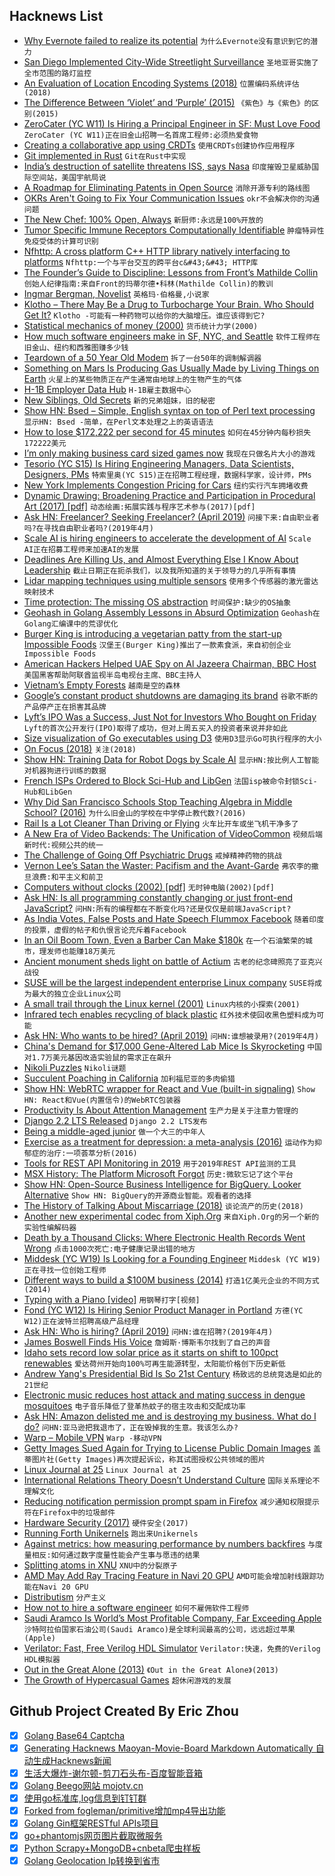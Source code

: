 ## Hacknews List


- [Why Evernote failed to realize its potential](https://usefyi.com/evernote-history)  `为什么Evernote没有意识到它的潜力`
- [San Diego Implemented City-Wide Streetlight Surveillance](https://massprivatei.blogspot.com/2019/03/san-diego-has-been-turned-into-massive.html)  `圣地亚哥实施了全市范围的路灯监控`
- [An Evaluation of Location Encoding Systems (2018)](https://github.com/google/open-location-code/wiki/Evaluation-of-Location-Encoding-Systems)  `位置编码系统评估(2018)`
- [The Difference Between ‘Violet’ and ‘Purple’ (2015)](https://jakubmarian.com/difference-between-violet-and-purple/)  `《紫色》与《紫色》的区别(2015)`
- [ZeroCater (YC W11) Is Hiring a Principal Engineer in SF: Must Love Food](https://zerocater.com/about/careers/?gh_jid=1564864)  `ZeroCater (YC W11)正在旧金山招聘一名首席工程师:必须热爱食物`
- [Creating a collaborative app using CRDTs](https://medium.com/@pierrehedkvist/creating-a-collaborative-app-using-crdts-5013349f4682)  `使用CRDTs创建协作应用程序`
- [Git implemented in Rust](https://github.com/chrisdickinson/git-rs)  `Git在Rust中实现`
- [India’s destruction of satellite threatens ISS, says Nasa](https://www.theguardian.com/science/2019/apr/02/a-terrible-thing-nasa-condemns-indias-destruction-of-satellite-and-resulting-space-junk)  `印度摧毁卫星威胁国际空间站，美国宇航局说`
- [A Roadmap for Eliminating Patents in Open Source](https://blog.hansenpartnership.com/a-roadmap-for-eliminating-patents-in-open-source/)  `消除开源专利的路线图`
- [OKRs Aren&#39;t Going to Fix Your Communication Issues](http://www.craigkerstiens.com/2019/03/29/okrs-arent-going-to-fix-your-communication/)  `okr不会解决你的沟通问题`
- [The New Chef: 100% Open, Always](https://blog.chef.io/2019/04/02/chef-software-announces-the-enterprise-automation-stack/)  `新厨师:永远是100%开放的`
- [Tumor Specific Immune Receptors Computationally Identifiable](http://cancerres.aacrjournals.org/content/79/7/1671.short?rss=1)  `肿瘤特异性免疫受体的计算可识别`
- [Nfhttp: A cross platform C&#43;&#43; HTTP library natively interfacing to platforms](https://github.com/spotify/NFHTTP)  `Nfhttp:一个与平台交互的跨平台c&#43;&#43; HTTP库`
- [The Founder’s Guide to Discipline: Lessons from Front’s Mathilde Collin](https://firstround.com/review/the-founders-guide-to-discipline-lessons-from-fronts-mathilde-collin)  `创始人纪律指南:来自Front的玛蒂尔德•科林(Mathilde Collin)的教训`
- [Ingmar Bergman, Novelist](https://www.nybooks.com/articles/2019/04/18/ingmar-bergman-novelist/)  `英格玛·伯格曼,小说家`
- [Klotho – There May Be a Drug to Turbocharge Your Brain. Who Should Get It?](https://www.nytimes.com/2019/04/02/health/klotho-brain-enhancement-dementia-alzheimers.html)  `Klotho -可能有一种药物可以给你的大脑增压。谁应该得到它?`
- [Statistical mechanics of money (2000)](https://arxiv.org/abs/cond-mat/0001432)  `货币统计力学(2000)`
- [How much software engineers make in SF, NYC, and Seattle](https://triplebyte.com/software-engineer-salary)  `软件工程师在旧金山、纽约和西雅图赚多少钱`
- [Teardown of a 50 Year Old Modem](https://hackaday.com/2019/03/29/teardown-of-a-50-year-old-modem/)  `拆了一台50年的调制解调器`
- [Something on Mars Is Producing Gas Usually Made by Living Things on Earth](https://www.nytimes.com/2019/04/01/science/mars-methane-gas.html)  `火星上的某些物质正在产生通常由地球上的生物产生的气体`
- [H-1B Employer Data Hub](https://www.uscis.gov/h-1b-data-hub)  `H-1B雇主数据中心`
- [New Siblings, Old Secrets](https://www.sfchronicle.com/bayarea/article/New-siblings-old-secrets-DNA-links-4-strangers-13724844.php)  `新的兄弟姐妹，旧的秘密`
- [Show HN: Bsed – Simple, English syntax on top of Perl text processing](https://github.com/andrewbihl/bsed)  `显示HN: Bsed -简单，在Perl文本处理之上的英语语法`
- [How to lose $172,222 per second for 45 minutes](https://sweetness.hmmz.org/2013-10-22-how-to-lose-172222-a-second-for-45-minutes.html)  `如何在45分钟内每秒损失172222美元`
- [I’m only making business card sized games now](http://frankforce.com/?p=5826)  `我现在只做名片大小的游戏`
- [Tesorio (YC S15) Is Hiring Engineering Managers, Data Scientists, Designers, PMs](https://www.tesorio.com/careers/)  `特索里奥(YC S15)正在招聘工程经理，数据科学家，设计师，PMs`
- [New York Implements Congestion Pricing for Cars](https://www.nytimes.com/2019/04/01/nyregion/new-york-congestion-pricing.html)  `纽约实行汽车拥堵收费`
- [Dynamic Drawing: Broadening Practice and Participation in Procedural Art (2017) [pdf]](https://web.media.mit.edu/~jacobsj/resources/jjacobs_dissertation_final_optimized.pdf)  `动态绘画:拓展实践与程序艺术参与(2017)[pdf]`
- [Ask HN: Freelancer? Seeking Freelancer? (April 2019)](item?id=19543939)  `问接下来:自由职业者吗?在寻找自由职业者吗?(2019年4月)`
- [Scale AI is hiring engineers to accelerate the development of AI](https://scale.ai/about#jobs)  `Scale AI正在招募工程师来加速AI的发展`
- [Deadlines Are Killing Us, and Almost Everything Else I Know About Leadership](https://medium.com/@duncanr/deadlines-are-killing-us-and-almost-everything-else-i-know-about-leadership-7032a5fb12ac)  `截止日期正在扼杀我们，以及我所知道的关于领导力的几乎所有事情`
- [Lidar mapping techniques using multiple sensors](https://www.ouster.io/blog-posts/2019/3/29/lidar-mapping-with-ouster-3d-sensors)  `使用多个传感器的激光雷达映射技术`
- [Time protection: The missing OS abstraction](https://ts.data61.csiro.au/publications/csiroabstracts/Ge_YCH_19.abstract.pml)  `时间保护:缺少的OS抽象`
- [Geohash in Golang Assembly Lessons in Absurd Optimization](https://mmcloughlin.com/posts/geohash-assembly)  `Geohash在Golang汇编课中的荒谬优化`
- [Burger King is introducing a vegetarian patty from the start-up Impossible Foods](https://www.nytimes.com/2019/04/01/technology/burger-king-impossible-whopper.html)  `汉堡王(Burger King)推出了一款素食派，来自初创企业Impossible Foods`
- [American Hackers Helped UAE Spy on Al Jazeera Chairman, BBC Host](https://www.reuters.com/investigates/special-report/usa-raven-media/)  `美国黑客帮助阿联酋监视半岛电视台主席、BBC主持人`
- [Vietnam’s Empty Forests](https://www.nytimes.com/2019/04/01/travel/vietnam-wildlife-species-ecotravel-tourism.html)  `越南是空的森林`
- [Google’s constant product shutdowns are damaging its brand](https://arstechnica.com/gadgets/2019/04/googles-constant-product-shutdowns-are-damaging-its-brand/)  `谷歌不断的产品停产正在损害其品牌`
- [Lyft’s IPO Was a Success, Just Not for Investors Who Bought on Friday](https://www.nytimes.com/2019/03/29/business/dealbook/lyft-ipo-stock-price.html)  `Lyft的首次公开发行(IPO)取得了成功，但对上周五买入的投资者来说并非如此`
- [Size visualization of Go executables using D3](https://science.raphael.poss.name/go-executable-size-visualization-with-d3.html)  `使用D3显示Go可执行程序的大小`
- [On Focus (2018)](https://dennisdel.com/blog/on-focus/)  `关注(2018)`
- [Show HN: Training Data for Robot Dogs by Scale AI](https://scale.ai/autonomous-canines)  `显示HN:按比例人工智能对机器狗进行训练的数据`
- [French ISPs Ordered to Block Sci-Hub and LibGen](https://torrentfreak.com/court-orders-french-isps-to-block-sci-hub-and-libgen-190331/)  `法国isp被命令封锁Sci-Hub和LibGen`
- [Why Did San Francisco Schools Stop Teaching Algebra in Middle School? (2016)](https://priceonomics.com/why-did-san-francisco-schools-stop-teaching/)  `为什么旧金山的学校在中学停止教代数?(2016)`
- [Rail Is a Lot Cleaner Than Driving or Flying](https://www.citylab.com/transportation/2019/04/rail-transportation-carbon-emissions-green-new-deal/586240/)  `火车比开车或坐飞机干净多了`
- [A New Era of Video Backends: The Unification of VideoCommon](https://dolphin-emu.org/blog/2019/04/01/the-new-era-of-video-backends/)  `视频后端新时代:视频公共的统一`
- [The Challenge of Going Off Psychiatric Drugs](https://www.newyorker.com/magazine/2019/04/08/the-challenge-of-going-off-psychiatric-drugs/)  `戒掉精神药物的挑战`
- [Vernon Lee’s Satan the Waster: Pacifism and the Avant-Garde](https://publicdomainreview.org/2019/03/20/vernon-lees-satan-the-waster/)  `弗农李的撒旦浪费:和平主义和前卫`
- [Computers without clocks (2002) [pdf]](http://www.cs.virginia.edu/~robins/Computing_Without_Clocks.pdf)  `无时钟电脑(2002)[pdf]`
- [Ask HN: Is all programming constantly changing or just front-end JavaScript?](item?id=19544920)  `问HN:所有的编程都在不断变化吗?还是仅仅是前端JavaScript?`
- [As India Votes, False Posts and Hate Speech Flummox Facebook](https://www.nytimes.com/2019/04/01/technology/india-elections-facebook.html)  `随着印度的投票，虚假的帖子和仇恨言论充斥着Facebook`
- [In an Oil Boom Town, Even a Barber Can Make $180k](https://www.wsj.com/articles/in-this-oil-boom-town-even-a-barber-can-make-180-000-11551436210)  `在一个石油繁荣的城市，理发师也能赚18万美元`
- [Ancient monument sheds light on battle of Actium](https://www.independent.co.uk/news/science/archaeology/roman-empire-cleopatra-octavian-ceasar-egypt-battle-sea-nicopolis-history-archaeology-a8843886.html)  `古老的纪念碑照亮了亚克兴战役`
- [SUSE will be the largest independent enterprise Linux company](https://www.zdnet.com/article/the-new-suse/)  `SUSE将成为最大的独立企业Linux公司`
- [A small trail through the Linux kernel (2001)](https://www.win.tue.nl/~aeb/linux/vfs/trail.html)  `Linux内核的小探索(2001)`
- [Infrared tech enables recycling of black plastic](https://yle.fi/uutiset/osasto/news/finnish_tech_enables_recycling_of_black_plastic/10716818)  `红外技术使回收黑色塑料成为可能`
- [Ask HN: Who wants to be hired? (April 2019)](item?id=19543938)  `问HN:谁想被录用?(2019年4月)`
- [China&#39;s Demand for $17,000 Gene-Altered Lab Mice Is Skyrocketing](https://www.bloomberg.com/news/articles/2019-04-01/china-s-demand-for-17-000-gene-altered-lab-mice-is-skyrocketing)  `中国对1.7万美元基因改造实验鼠的需求正在飙升`
- [Nikoli Puzzles](http://nikoli.co.jp/en/puzzles/)  `Nikoli谜题`
- [Succulent Poaching in California](https://www.sfgate.com/science/article/poaching-dudleya-succulent-norcal-plants-china-13704017.php)  `加利福尼亚的多肉偷猎`
- [Show HN: WebRTC wrapper for React and Vue (built-in signaling)](https://npmjs.com/package/neat-rtc)  `Show HN: React和Vue(内置信令)的WebRTC包装器`
- [Productivity Is About Attention Management](https://www.nytimes.com/2019/03/28/smarter-living/productivity-isnt-about-time-management-its-about-attention-management.html)  `生产力是关于注意力管理的`
- [Django 2.2 LTS Released](https://www.djangoproject.com/weblog/2019/apr/01/django-22-released/)  `Django 2.2 LTS发布`
- [Being a middle-aged junior](https://medium.com/@forsman.tomas/being-a-middle-aged-junior-ca7d643d9356)  `做一个大三的中年人`
- [Exercise as a treatment for depression: a meta-analysis (2016)](https://www.ncbi.nlm.nih.gov/m/pubmed/26978184/)  `运动作为抑郁症的治疗:一项荟萃分析(2016)`
- [Tools for REST API Monitoring in 2019](https://slao.io/blog/posts/tools-for-monitoring/)  `用于2019年REST API监测的工具`
- [MSX History: The Platform Microsoft Forgot](https://tedium.co/2019/01/29/microsoft-msx-history/)  `历史:微软忘记了这个平台`
- [Show HN: Open-Source Business Intelligence for BigQuery. Looker Alternative](https://mprove.io)  `Show HN: BigQuery的开源商业智能。观看者的选择`
- [The History of Talking About Miscarriage (2018)](https://www.thecut.com/2018/04/the-history-of-talking-about-miscarriage.html)  `谈论流产的历史(2018)`
- [Another new experimental codec from Xiph.Org](https://xiphmont.dreamwidth.org/95505.html)  `来自Xiph.Org的另一个新的实验性编解码器`
- [Death by a Thousand Clicks: Where Electronic Health Records Went Wrong](http://fortune.com/longform/medical-records/)  `点击1000次死亡:电子健康记录出错的地方`
- [Middesk (YC W19) Is Looking for a Founding Engineer](https://angel.co/middesk/jobs/528518-software-engineer-generalist)  `Middesk (YC W19)正在寻找一位创始工程师`
- [Different ways to build a $100M business (2014)](http://christophjanz.blogspot.com/2014/10/five-ways-to-build-100-million-business.html)  `打造1亿美元企业的不同方式(2014)`
- [Typing with a Piano [video]](https://www.youtube.com/watch?v=MAYlMcyVZ2k)  `用钢琴打字[视频]`
- [Fond (YC W12) Is Hiring Senior Product Manager in Portland](https://jobs.lever.co/fond/26b4c11b-670d-425d-b9ff-33dcd7440fde)  `方德(YC W12)正在波特兰招聘高级产品经理`
- [Ask HN: Who is hiring? (April 2019)](item?id=19543940)  `问HN:谁在招聘?(2019年4月)`
- [James Boswell Finds His Voice](https://www.laphamsquarterly.org/roundtable/james-boswell-finds-his-voice)  `詹姆斯·博斯韦尔找到了自己的声音`
- [Idaho sets record low solar price as it starts on shift to 100pct renewables](https://reneweconomy.com.au/idaho-sets-record-low-solar-price-as-it-starts-on-shift-to-100pct-renewables-38566/)  `爱达荷州开始向100%可再生能源转型，太阳能价格创下历史新低`
- [Andrew Yang&#39;s Presidential Bid Is So 21st Century](https://www.wired.com/story/andrew-yangs-presidential-bid-is-so-very-21st-century/)  `杨致远的总统竞选是如此的21世纪`
- [Electronic music reduces host attack and mating success in dengue mosquitoes](https://www.ncbi.nlm.nih.gov/pubmed/30922800)  `电子音乐降低了登革热蚊子的宿主攻击和交配成功率`
- [Ask HN: Amazon delisted me and is destroying my business. What do I do?](item?id=19551590)  `问HN:亚马逊把我退市了，正在毁掉我的生意。我该怎么办?`
- [Warp – Mobile VPN](https://blog.cloudflare.com/1111-warp-better-vpn/)  `Warp -移动VPN`
- [Getty Images Sued Again for Trying to License Public Domain Images](https://www.techdirt.com/articles/20190329/15352641901/getty-images-sued-yet-again-trying-to-license-public-domain-images.shtml)  `盖蒂图片社(Getty Images)再次提起诉讼，称其试图授权公共领域的图片`
- [Linux Journal at 25](https://www.linuxjournal.com/content/linux-journal-25)  `Linux Journal at 25`
- [International Relations Theory Doesn’t Understand Culture](https://foreignpolicy.com/2019/03/21/international-relations-theory-doesnt-understand-culture/)  `国际关系理论不理解文化`
- [Reducing notification permission prompt spam in Firefox](https://blog.nightly.mozilla.org/2019/04/01/reducing-notification-permission-prompt-spam-in-firefox/)  `减少通知权限提示符在Firefox中的垃圾邮件`
- [Hardware Security (2017)](https://scl.engr.uconn.edu/courses/ece4451/hs.php)  `硬件安全(2017)`
- [Running Forth Unikernels](https://nanovms.com/dev/tutorials/running-forth-unikernels)  `跑出来Unikernels`
- [Against metrics: how measuring performance by numbers backfires](https://aeon.co/ideas/against-metrics-how-measuring-performance-by-numbers-backfires)  `与度量相反:如何通过数字度量性能会产生事与愿违的结果`
- [Splitting atoms in XNU](https://googleprojectzero.blogspot.com/2019/04/splitting-atoms-in-xnu.html)  `XNU中的分裂原子`
- [AMD May Add Ray Tracing Feature in Navi 20 GPU](https://articles.marketrealist.com/2019/04/rumor-amd-may-add-ray-tracing-feature-in-navi-20-gpu/)  `AMD可能会增加射线跟踪功能在Navi 20 GPU`
- [Distributism](https://en.wikipedia.org/wiki/Distributism)  `分产主义`
- [How not to hire a software engineer](http://tonsky.me/blog/hiring/)  `如何不雇佣软件工程师`
- [Saudi Aramco Is World’s Most Profitable Company, Far Exceeding Apple](https://www.nytimes.com/2019/04/01/business/saudi-aramco-profit.html)  `沙特阿拉伯国家石油公司(Saudi Aramco)是全球利润最高的公司，远远超过苹果(Apple)`
- [Verilator: Fast, Free Verilog HDL Simulator](https://www.veripool.org/wiki/verilator)  `Verilator:快速，免费的Verilog HDL模拟器`
- [Out in the Great Alone (2013)](http://www.espn.com/espn/feature/story/_/id/9175394/out-great-alone)  `《Out in the Great Alone》(2013)`
- [The Growth of Hypercasual Games](https://venturebeat.com/2019/03/24/the-truth-about-hypercasual-games/)  `超休闲游戏的发展`

## Github Project Created By Eric Zhou

- [x] [Golang Base64 Captcha](https://github.com/mojocn/base64Captcha)
- [x] [Generating Hacknews Maoyan-Movie-Board Markdown Automatically 自动生成Hacknews新闻](https://github.com/dejavuzhou/md-genie)
- [x] [生活大爆炸-谢尔顿-剪刀石头布-百度智能音箱](https://github.com/mojocn/dueros-bang-game)
- [x] [Golang Beego网站 mojotv.cn](https://github.com/mojocn/www.mojotv.cn)
- [x] [使用go标准库,log信息到钉钉群](https://github.com/mojocn/dooger)
- [x] [Forked from fogleman/primitive增加mp4导出功能](https://github.com/mojocn/primitive)
- [x] [Golang Gin框架RESTful APIs项目](https://github.com/JJJJJJJerk/ezier-golang-web-api-framework)
- [x] [go+phantomjs网页图片截取微服务](https://github.com/mojocn/screen_shot)
- [x] [Python Scrapy+MongoDB+cnbeta爬虫样板](https://github.com/mojocn/scrapy_mongodb_boilerplate_cnbeta)
- [x] [Golang Geolocation Ip转换到省市](https://github.com/mojocn/ip2location)